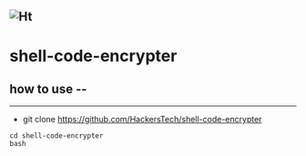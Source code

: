 ![Ht](https://img.shields.io/badge/Made%20by-hackersTech-brightgreen)
---
# shell-code-encrypter

## how to use --
---

- git clone https://github.com/HackersTech/shell-code-encrypter
```
cd shell-code-encrypter
bash 
